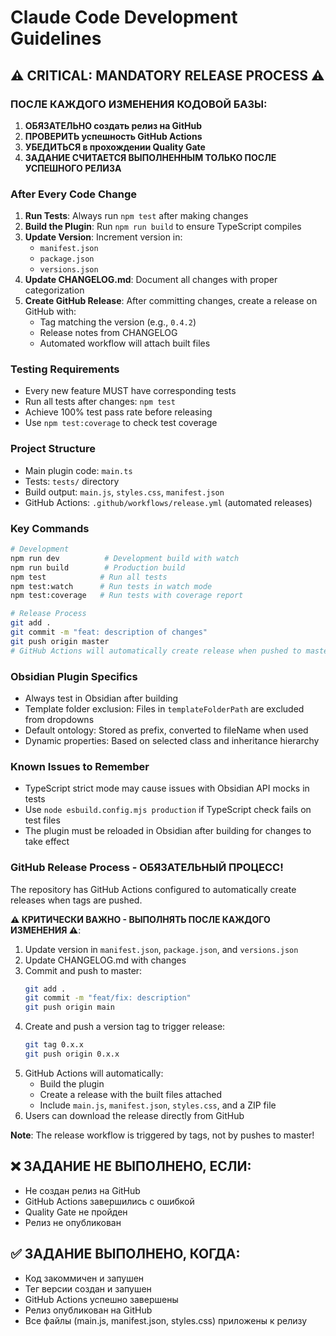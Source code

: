 # Claude Code Development Guidelines

## ⚠️ CRITICAL: MANDATORY RELEASE PROCESS ⚠️

### ПОСЛЕ КАЖДОГО ИЗМЕНЕНИЯ КОДОВОЙ БАЗЫ:
1. **ОБЯЗАТЕЛЬНО создать релиз на GitHub**
2. **ПРОВЕРИТЬ успешность GitHub Actions**
3. **УБЕДИТЬСЯ в прохождении Quality Gate**
4. **ЗАДАНИЕ СЧИТАЕТСЯ ВЫПОЛНЕННЫМ ТОЛЬКО ПОСЛЕ УСПЕШНОГО РЕЛИЗА**

### After Every Code Change
1. **Run Tests**: Always run `npm test` after making changes
2. **Build the Plugin**: Run `npm run build` to ensure TypeScript compiles
3. **Update Version**: Increment version in:
   - `manifest.json`
   - `package.json`
   - `versions.json`
4. **Update CHANGELOG.md**: Document all changes with proper categorization
5. **Create GitHub Release**: After committing changes, create a release on GitHub with:
   - Tag matching the version (e.g., `0.4.2`)
   - Release notes from CHANGELOG
   - Automated workflow will attach built files

### Testing Requirements
- Every new feature MUST have corresponding tests
- Run all tests after changes: `npm test`
- Achieve 100% test pass rate before releasing
- Use `npm test:coverage` to check test coverage

### Project Structure
- Main plugin code: `main.ts`
- Tests: `tests/` directory
- Build output: `main.js`, `styles.css`, `manifest.json`
- GitHub Actions: `.github/workflows/release.yml` (automated releases)

### Key Commands
```bash
# Development
npm run dev          # Development build with watch
npm run build        # Production build
npm test            # Run all tests
npm test:watch      # Run tests in watch mode
npm test:coverage   # Run tests with coverage report

# Release Process
git add .
git commit -m "feat: description of changes"
git push origin master
# GitHub Actions will automatically create release when pushed to master
```

### Obsidian Plugin Specifics
- Always test in Obsidian after building
- Template folder exclusion: Files in `templateFolderPath` are excluded from dropdowns
- Default ontology: Stored as prefix, converted to fileName when used
- Dynamic properties: Based on selected class and inheritance hierarchy

### Known Issues to Remember
- TypeScript strict mode may cause issues with Obsidian API mocks in tests
- Use `node esbuild.config.mjs production` if TypeScript check fails on test files
- The plugin must be reloaded in Obsidian after building for changes to take effect

### GitHub Release Process - ОБЯЗАТЕЛЬНЫЙ ПРОЦЕСС!
The repository has GitHub Actions configured to automatically create releases when tags are pushed.

**⚠️ КРИТИЧЕСКИ ВАЖНО - ВЫПОЛНЯТЬ ПОСЛЕ КАЖДОГО ИЗМЕНЕНИЯ ⚠️**:
1. Update version in `manifest.json`, `package.json`, and `versions.json`
2. Update CHANGELOG.md with changes
3. Commit and push to master:
   ```bash
   git add .
   git commit -m "feat/fix: description"
   git push origin main
   ```
4. Create and push a version tag to trigger release:
   ```bash
   git tag 0.x.x
   git push origin 0.x.x
   ```
5. GitHub Actions will automatically:
   - Build the plugin
   - Create a release with the built files attached
   - Include `main.js`, `manifest.json`, `styles.css`, and a ZIP file
6. Users can download the release directly from GitHub

**Note**: The release workflow is triggered by tags, not by pushes to master!

## ❌ ЗАДАНИЕ НЕ ВЫПОЛНЕНО, ЕСЛИ:
- Не создан релиз на GitHub
- GitHub Actions завершились с ошибкой
- Quality Gate не пройден
- Релиз не опубликован

## ✅ ЗАДАНИЕ ВЫПОЛНЕНО, КОГДА:
- Код закоммичен и запушен
- Тег версии создан и запушен
- GitHub Actions успешно завершены
- Релиз опубликован на GitHub
- Все файлы (main.js, manifest.json, styles.css) приложены к релизу